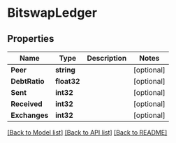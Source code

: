 # BitswapLedger

## Properties
Name | Type | Description | Notes
------------ | ------------- | ------------- | -------------
**Peer** | **string** |  | [optional] 
**DebtRatio** | **float32** |  | [optional] 
**Sent** | **int32** |  | [optional] 
**Received** | **int32** |  | [optional] 
**Exchanges** | **int32** |  | [optional] 

[[Back to Model list]](../README.md#documentation-for-models) [[Back to API list]](../README.md#documentation-for-api-endpoints) [[Back to README]](../README.md)



